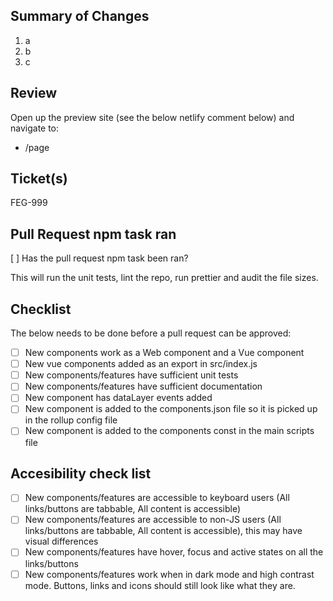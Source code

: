 ## Summary of Changes
1. a
2. b
3. c

## Review
Open up the preview site (see the below netlify comment below) and navigate to:
- /page

## Ticket(s)
FEG-999

## Pull Request npm task ran

[ ] Has the pull request npm task been ran?

This will run the unit tests, lint the repo, run prettier and audit the file sizes.

## Checklist

The below needs to be done before a pull request can be approved:

- [ ] New components work as a Web component and a Vue component
- [ ] New vue components added as an export in src/index.js
- [ ] New components/features have sufficient unit tests
- [ ] New components/features have sufficient documentation
- [ ] New component has dataLayer events added
- [ ] New component is added to the components.json file so it is picked up in the rollup config file
- [ ] New component is added to the components const in the main scripts file

## Accesibility check list

- [ ] New components/features are accessible to keyboard users (All links/buttons are tabbable, All content is accessible)
- [ ] New components/features are accessible to non-JS users (All links/buttons are tabbable, All content is accessible), this may have visual differences
- [ ] New components/features have hover, focus and active states on all the links/buttons
- [ ] New components/features work when in dark mode and high contrast mode. Buttons, links and icons should still look like what they are.

